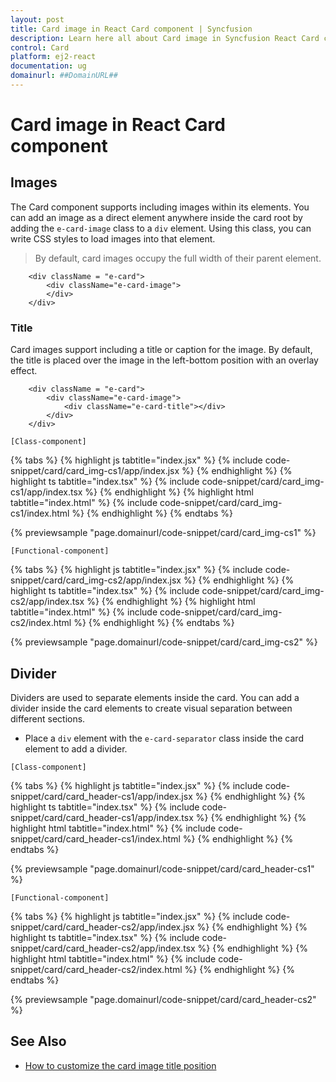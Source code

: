 ```yaml
---
layout: post
title: Card image in React Card component | Syncfusion
description: Learn here all about Card image in Syncfusion React Card component of Syncfusion Essential JS 2 and more.
control: Card
platform: ej2-react
documentation: ug
domainurl: ##DomainURL##
---
```


# Card image in React Card component

## Images

The Card component supports including images within its elements. You can add an image as a direct element anywhere inside the card root by adding the `e-card-image` class to a `div` element. Using this class, you can write CSS styles to load images into that element.

> By default, card images occupy the full width of their parent element.

```
    <div className = "e-card">
        <div className="e-card-image">
        </div>
    </div>
```

### Title

Card images support including a title or caption for the image. By default, the title is placed over the image in the left-bottom position with an overlay effect.

```
    <div className = "e-card">
        <div className="e-card-image">
            <div className="e-card-title"></div>
        </div>
    </div>
```

`[Class-component]`

{% tabs %}
{% highlight js tabtitle="index.jsx" %}
{% include code-snippet/card/card_img-cs1/app/index.jsx %}
{% endhighlight %}
{% highlight ts tabtitle="index.tsx" %}
{% include code-snippet/card/card_img-cs1/app/index.tsx %}
{% endhighlight %}
{% highlight html tabtitle="index.html" %}
{% include code-snippet/card/card_img-cs1/index.html %}
{% endhighlight %}
{% endtabs %}
        
{% previewsample "page.domainurl/code-snippet/card/card_img-cs1" %}

`[Functional-component]`

{% tabs %}
{% highlight js tabtitle="index.jsx" %}
{% include code-snippet/card/card_img-cs2/app/index.jsx %}
{% endhighlight %}
{% highlight ts tabtitle="index.tsx" %}
{% include code-snippet/card/card_img-cs2/app/index.tsx %}
{% endhighlight %}
{% highlight html tabtitle="index.html" %}
{% include code-snippet/card/card_img-cs2/index.html %}
{% endhighlight %}
{% endtabs %}
        
{% previewsample "page.domainurl/code-snippet/card/card_img-cs2" %}

## Divider

Dividers are used to separate elements inside the card. You can add a divider inside the card elements to create visual separation between different sections.

* Place a `div` element with the `e-card-separator` class inside the card element to add a divider.


`[Class-component]`

{% tabs %}
{% highlight js tabtitle="index.jsx" %}
{% include code-snippet/card/card_header-cs1/app/index.jsx %}
{% endhighlight %}
{% highlight ts tabtitle="index.tsx" %}
{% include code-snippet/card/card_header-cs1/app/index.tsx %}
{% endhighlight %}
{% highlight html tabtitle="index.html" %}
{% include code-snippet/card/card_header-cs1/index.html %}
{% endhighlight %}
{% endtabs %}
        
{% previewsample "page.domainurl/code-snippet/card/card_header-cs1" %}

`[Functional-component]`

{% tabs %}
{% highlight js tabtitle="index.jsx" %}
{% include code-snippet/card/card_header-cs2/app/index.jsx %}
{% endhighlight %}
{% highlight ts tabtitle="index.tsx" %}
{% include code-snippet/card/card_header-cs2/app/index.tsx %}
{% endhighlight %}
{% highlight html tabtitle="index.html" %}
{% include code-snippet/card/card_header-cs2/index.html %}
{% endhighlight %}
{% endtabs %}
        
{% previewsample "page.domainurl/code-snippet/card/card_header-cs2" %}

## See Also

* [How to customize the card image title position](./how-to/customize-the-card-image-title-position)